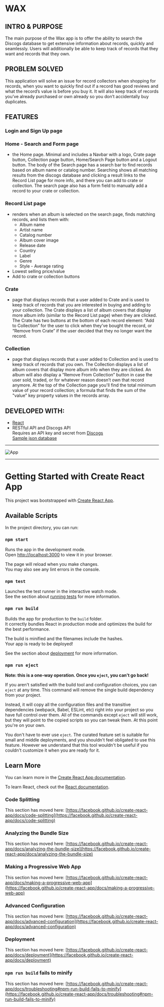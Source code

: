 # WAX

## INTRO & PURPOSE

The main purpose of the Wax app is to offer the ability to search the Discogs database to get extensive information about records, quickly and seamlessly. Users will additionally be able to keep track of records that they want and records that they own.

## PROBLEM SOLVED

This application will solve an issue for record collectors when shopping for records, when you want to quickly find out if a record has good reviews and what the record’s value is before you buy it. It will also keep track of records you’ve already purchased or own already so you don’t accidentally buy duplicates.

## FEATURES 

### Login and Sign Up page
### Home - Search and Form page
- the Home page. Minimal and includes a Navbar with a logo, Crate page button, Collection page button, Home/Search 
Page button and a Logout button. The body of the Search page has a search bar to find records based on album name or catalog number. Searching shows all matching results from the discogs database and clicking a result links to the Record List page for more info, and there you can add to crate or collection. The search page also has a form field to manually add a record to your crate or collection.
### Record List page 
- renders when an album is selected on the search page, finds matching records, and lists them with:
    - Album name 
    - Artist name
    - Catalog number
    - Album cover image
    - Release date
    - Country
    - Label
    - Genre
    - Style
            - Average rating
- Lowest selling price/value
- Add to crate or collection buttons
### Crate 
- page that displays records that a user added to Crate and is used to keep track of records that you are interested in buying and adding to your collection. The Crate displays a list of album covers that display more album info (similar to the Record List page) when they are clicked. The Crate has two buttons at the bottom of each record element: “Add to Collection” for the user to click when they’ve bought the record, or “Remove from Crate” if the user decided that they no longer want the record.
### Collection 
- page that displays records that a user added to Collection and is used to keep track of records that you own. The Collection displays a list of album covers that display more album info when they are clicked. An album will also display a “Remove From Collection” button in case the user sold, traded, or for whatever reason doesn’t own that record anymore. At the top of the Collection page you'll find the total minimum value of your record collection; a formula that finds the sum of the "value" key property values in the records array.

## DEVELOPED WITH:
- [React](https://facebook.github.io/react/)
- RESTful API and Discogs API
    <br>Requires an API key and secret from [Discogs](https://www.discogs.com/developers/)
    <br>[Sample json database](https://github.com/jmehart/wax-api)

<hr>

![App](https://player.vimeo.com/video/691108899?h=c081baab61&amp;title=0&amp;byline=0&amp;portrait=0&amp;speed=0&amp;badge=0&amp;autopause=0&amp;player_id=0&amp;app_id=58479)


<hr>

# Getting Started with Create React App

This project was bootstrapped with [Create React App](https://github.com/facebook/create-react-app).

## Available Scripts

In the project directory, you can run:

### `npm start`

Runs the app in the development mode.\
Open [http://localhost:3000](http://localhost:3000) to view it in your browser.

The page will reload when you make changes.\
You may also see any lint errors in the console.

### `npm test`

Launches the test runner in the interactive watch mode.\
See the section about [running tests](https://facebook.github.io/create-react-app/docs/running-tests) for more information.

### `npm run build`

Builds the app for production to the `build` folder.\
It correctly bundles React in production mode and optimizes the build for the best performance.

The build is minified and the filenames include the hashes.\
Your app is ready to be deployed!

See the section about [deployment](https://facebook.github.io/create-react-app/docs/deployment) for more information.

### `npm run eject`

**Note: this is a one-way operation. Once you `eject`, you can't go back!**

If you aren't satisfied with the build tool and configuration choices, you can `eject` at any time. This command will remove the single build dependency from your project.

Instead, it will copy all the configuration files and the transitive dependencies (webpack, Babel, ESLint, etc) right into your project so you have full control over them. All of the commands except `eject` will still work, but they will point to the copied scripts so you can tweak them. At this point you're on your own.

You don't have to ever use `eject`. The curated feature set is suitable for small and middle deployments, and you shouldn't feel obligated to use this feature. However we understand that this tool wouldn't be useful if you couldn't customize it when you are ready for it.

## Learn More

You can learn more in the [Create React App documentation](https://facebook.github.io/create-react-app/docs/getting-started).

To learn React, check out the [React documentation](https://reactjs.org/).

### Code Splitting

This section has moved here: [https://facebook.github.io/create-react-app/docs/code-splitting](https://facebook.github.io/create-react-app/docs/code-splitting)

### Analyzing the Bundle Size

This section has moved here: [https://facebook.github.io/create-react-app/docs/analyzing-the-bundle-size](https://facebook.github.io/create-react-app/docs/analyzing-the-bundle-size)

### Making a Progressive Web App

This section has moved here: [https://facebook.github.io/create-react-app/docs/making-a-progressive-web-app](https://facebook.github.io/create-react-app/docs/making-a-progressive-web-app)

### Advanced Configuration

This section has moved here: [https://facebook.github.io/create-react-app/docs/advanced-configuration](https://facebook.github.io/create-react-app/docs/advanced-configuration)

### Deployment

This section has moved here: [https://facebook.github.io/create-react-app/docs/deployment](https://facebook.github.io/create-react-app/docs/deployment)

### `npm run build` fails to minify

This section has moved here: [https://facebook.github.io/create-react-app/docs/troubleshooting#npm-run-build-fails-to-minify](https://facebook.github.io/create-react-app/docs/troubleshooting#npm-run-build-fails-to-minify)
